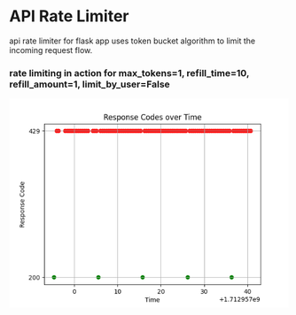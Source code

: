 # API Rate Limiter

api rate limiter for flask app uses token bucket algorithm to limit the incoming request flow.

### rate limiting in action for max_tokens=1, refill_time=10, refill_amount=1, limit_by_user=False

![Rate Limiter](https://github.com/MasterZesty/api-rate-limiter/blob/main/docs/imgs/1request_10sec.png)
